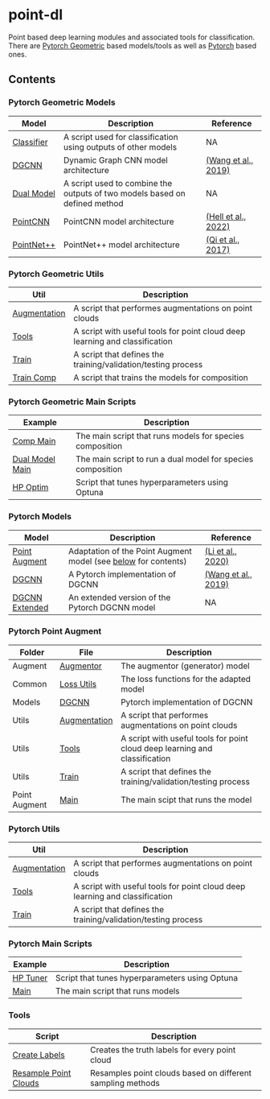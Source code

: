 # point-dl
Point based deep learning modules and associated tools for classification. There are [Pytorch Geometric](https://github.com/Brent-Murray/point-dl/tree/main/PyG) based models/tools as well as [Pytorch](https://github.com/Brent-Murray/point-dl/tree/main/Pytorch) based ones.

Contents
----
### Pytorch Geometric Models
| Model | Description | Reference |
| ----- | ----------- | --------- |
| [Classifier](https://github.com/Brent-Murray/point-dl/blob/main/PyG/models/classifier.py) | A script used for classification using outputs of other models | NA |
| [DGCNN](https://github.com/Brent-Murray/point-dl/blob/main/PyG/models/dgcnn.py) | Dynamic Graph CNN model architecture | [(Wang et al., 2019)](https://arxiv.org/abs/1801.07829) |
| [Dual Model](https://github.com/Brent-Murray/point-dl/blob/main/PyG/models/dual_model.py) | A script used to combine the outputs of two models based on defined method | NA |
| [PointCNN](https://github.com/Brent-Murray/point-dl/blob/main/PyG/models/pointcnn.py) | PointCNN model architecture | [(Hell et al., 2022)](https://link.springer.com/article/10.1007/s41064-022-00200-4) |
| [PointNet++](https://github.com/Brent-Murray/point-dl/blob/main/PyG/models/pointnet2.py) | PointNet++ model architecture | [(Qi et al., 2017)](https://arxiv.org/abs/1706.02413) |

### Pytorch Geometric Utils
| Util | Description |
| ---- | ----------- |
| [Augmentation](https://github.com/Brent-Murray/point-dl/blob/main/PyG/utils/augmentation.py) | A script that performes augmentations on point clouds |
| [Tools](https://github.com/Brent-Murray/point-dl/blob/main/PyG/utils/tools.py) | A script with useful tools for point cloud deep learning and classification |
| [Train](https://github.com/Brent-Murray/point-dl/blob/main/PyG/utils/train.py) | A script that defines the training/validation/testing process |
| [Train Comp](https://github.com/Brent-Murray/point-dl/blob/main/PyG/utils/train_comp.py) | A script that trains the models for composition |

### Pytorch Geometric Main Scripts
| Example | Description |
| ------- | ----------- |
| [Comp Main](https://github.com/Brent-Murray/point-dl/blob/main/PyG/comp_main.py) | The main script that runs models for species composition |
| [Dual Model Main](https://github.com/Brent-Murray/point-dl/blob/main/PyG/dual_model_main.py) | The main script to run a dual model for species composition |
| [HP Optim](https://github.com/Brent-Murray/point-dl/blob/main/PyG/hp_optim.py) | Script that tunes hyperparameters using Optuna |

### Pytorch Models
| Model | Description | Reference |
| ----- | ----------- | --------- |
| [Point Augment](https://github.com/Brent-Murray/point-dl/tree/main/Pytorch/models/PointAugment) | Adaptation of the Point Augment model (see [below](https://github.com/Brent-Murray/point-dl/blob/main/README.md#point-augment) for contents)| [(Li et al., 2020)](https://arxiv.org/abs/2002.10876) |
| [DGCNN](https://github.com/Brent-Murray/point-dl/blob/main/Pytorch/models/dgcnn.py) | A Pytorch implementation of DGCNN | [(Wang et al., 2019)](https://arxiv.org/abs/1801.07829) |
| [DGCNN Extended](https://github.com/Brent-Murray/point-dl/blob/main/Pytorch/models/dgcnn_extended.py) | An extended version of the Pytorch DGCNN model| NA |

### Pytorch Point Augment
| Folder | File | Description |
| ------ | ---- | ----------- |
| Augment | [Augmentor](https://github.com/Brent-Murray/point-dl/blob/main/Pytorch/models/PointAugment/augment/augmentor.py) | The augmentor (generator) model |
| Common | [Loss Utils](https://github.com/Brent-Murray/point-dl/blob/main/Pytorch/models/PointAugment/common/loss_utils.py) | The loss functions for the adapted model |
| Models | [DGCNN](https://github.com/Brent-Murray/point-dl/blob/main/Pytorch/models/PointAugment/models/dgcnn.py) | Pytorch implementation of DGCNN |
| Utils | [Augmentation](https://github.com/Brent-Murray/point-dl/blob/main/Pytorch/models/PointAugment/utils/augmentation.py) | A script that performes augmentations on point clouds |
| Utils | [Tools](https://github.com/Brent-Murray/point-dl/blob/main/Pytorch/models/PointAugment/utils/tools.py) | A script with useful tools for point cloud deep learning and classification |
| Utils | [Train](https://github.com/Brent-Murray/point-dl/blob/main/Pytorch/models/PointAugment/utils/train.py) | A script that defines the training/validation/testing process |
| Point Augment | [Main](https://github.com/Brent-Murray/point-dl/blob/main/Pytorch/models/PointAugment/main.py) | The main scipt that runs the model |

### Pytorch Utils
| Util | Description |
| ---- | ----------- |
| [Augmentation](https://github.com/Brent-Murray/point-dl/blob/main/Pytorch/utils/augmentation.py) | A script that performes augmentations on point clouds |
| [Tools](https://github.com/Brent-Murray/point-dl/blob/main/Pytorch/utils/tools.py) | A script with useful tools for point cloud deep learning and classification |
| [Train](https://github.com/Brent-Murray/point-dl/blob/main/Pytorch/utils/train.py) | A script that defines the training/validation/testing process |

### Pytorch Main Scripts
| Example | Description |
| ------- | ----------- |
| [HP Tuner](https://github.com/Brent-Murray/point-dl/blob/main/Pytorch/hp_tuner.py) | Script that tunes hyperparameters using Optuna |
| [Main](https://github.com/Brent-Murray/point-dl/blob/main/Pytorch/main.py) | The main script that runs models |

### Tools
| Script | Description |
| ------ | ----------- |
| [Create Labels](https://github.com/Brent-Murray/point-dl/blob/main/Tools/create_labels.py) | Creates the truth labels for every point cloud |
| [Resample Point Clouds](https://github.com/Brent-Murray/point-dl/blob/main/Tools/resample_point_clouds.py) | Resamples point clouds based on different sampling methods |
